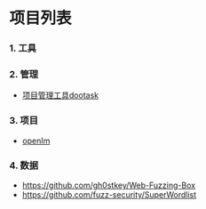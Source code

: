 # 项目列表
### 1. 工具
### 2. 管理
- [项目管理工具dootask](https://github.com/kuaifan/dootask)
### 3. 项目
- [openIm](https://doc.rentsoft.cn/)
### 4. 数据
- https://github.com/gh0stkey/Web-Fuzzing-Box
- https://github.com/fuzz-security/SuperWordlist

